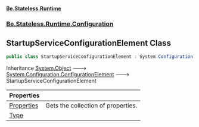 #### [Be.Stateless.Runtime](README.md 'README')
### [Be.Stateless.Runtime.Configuration](Be.Stateless.Runtime.Configuration.md 'Be.Stateless.Runtime.Configuration')

## StartupServiceConfigurationElement Class

```csharp
public class StartupServiceConfigurationElement : System.Configuration.ConfigurationElement
```

Inheritance [System.Object](https://docs.microsoft.com/en-us/dotnet/api/System.Object 'System.Object') &#129106; [System.Configuration.ConfigurationElement](https://docs.microsoft.com/en-us/dotnet/api/System.Configuration.ConfigurationElement 'System.Configuration.ConfigurationElement') &#129106; StartupServiceConfigurationElement

| Properties | |
| :--- | :--- |
| [Properties](StartupServiceConfigurationElement.Properties.md 'Be.Stateless.Runtime.Configuration.StartupServiceConfigurationElement.Properties') | Gets the collection of properties. |
| [Type](StartupServiceConfigurationElement.Type.md 'Be.Stateless.Runtime.Configuration.StartupServiceConfigurationElement.Type') | |
